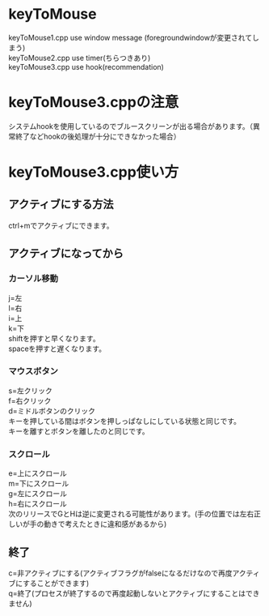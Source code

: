 # keyToMouse  
keyToMouse1.cpp use window message (foregroundwindowが変更されてしまう)   
keyToMouse2.cpp use timer(ちらつきあり)  
keyToMouse3.cpp use hook(recommendation)  
#  keyToMouse3.cppの注意  
システムhookを使用しているのでブルースクリーンが出る場合があります。（異常終了などhookの後処理が十分にできなかった場合）
# keyToMouse3.cpp使い方
## アクティブにする方法  
ctrl+mでアクティブにできます。  
## アクティブになってから  
### カーソル移動
j=左  
l=右  
i=上  
k=下  
shiftを押すと早くなります。   
spaceを押すと遅くなります。   
### マウスボタン  
s=左クリック  
f=右クリック  
d=ミドルボタンのクリック  
キーを押している間はボタンを押しっぱなしにしている状態と同じです。  
キーを離すとボタンを離したのと同じです。  
### スクロール  
e=上にスクロール  
m=下にスクロール  
g=左にスクロール  
h=右にスクロール  
次のリリースでGとHは逆に変更される可能性があります。(手の位置では左右正しいが手の動きで考えたときに違和感があるから)  
## 終了
c=非アクティブにする(アクティブフラグがfalseになるだけなので再度アクティブにすることができます)  
q=終了(プロセスが終了するので再度起動しないとアクティブにすることはできません)  
